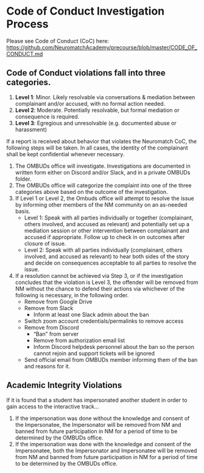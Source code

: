 # Code of Conduct Investigation Process 

Please see Code of Conduct (CoC) here: https://github.com/NeuromatchAcademy/precourse/blob/master/CODE_OF_CONDUCT.md

## Code of Conduct violations fall into three categories. 
1. **Level 1**: Minor. Likely resolvable via conversations & mediation between complainant and/or accused, with no formal action needed.
2. **Level 2**: Moderate. Potentially resolvable, but formal mediation or consequence is required.
3. **Level 3**: Egregious and unresolvable (e.g. documented abuse or harassment)

If a report is received about behavior that violates the Neuromatch CoC, the following steps will be taken. In all cases, the identity of the complainant shall be kept confidential whenever necessary.
1. The OMBUDs office will investigate. Investigations are documented in written form either on Discord and/or Slack, and in a private OMBUDs folder.
2. The OMBUDs office will categorize the complaint into one of the three categories above based on the outcome of the investigation.
3. If Level 1 or Level 2, the Ombuds office will attempt to resolve the issue by informing other members of the NM community on an as-needed basis.
    - Level 1: Speak with all parties individually or together (complainant, others involved, and accused as relevant) and potentially set up a mediation session or other intervention between complainant and accused if appropriate. Follow up to check in on outcomes after closure of issue.
    - Level 2: Speak with all parties individually (complainant, others involved, and accused as relevant) to hear both sides of the story and decide on consequences acceptable to all parties to resolve the issue.
4. If a resolution cannot be achieved via Step 3, or if the investigation concludes that the violation is Level 3, the offender will be removed from NM without the chance to defend their actions via whichever of the following is necessary, in the following order. 
    - Remove from Google Drive
    - Remove from Slack
      - Inform at least one Slack admin about the ban
    - Switch zoom account credentials/permalinks to remove access
    - Remove from Discord
      - “Ban” from server
      - Remove from authorization email list
      - Inform Discord helpdesk personnel about the ban so the person cannot rejoin and support tickets will be ignored
    - Send official email from OMBUDs member informing them of the ban and reasons for it.


## Academic Integrity Violations 


If it is found that a student has impersonated another student in order to gain access to the interactive track…

1. If the impersonation was done without the knowledge and consent of the Impersonatee, the Impersonator will be removed from NM and banned from future participation in NM for a period of time to be determined by the OMBUDs office.
2. If the impersonation was done with the knowledge and consent of the Impersonatee, both the Impersonator and Impersonatee will be removed from NM and banned from future participation in NM for a period of time to be determined by the OMBUDs office.
